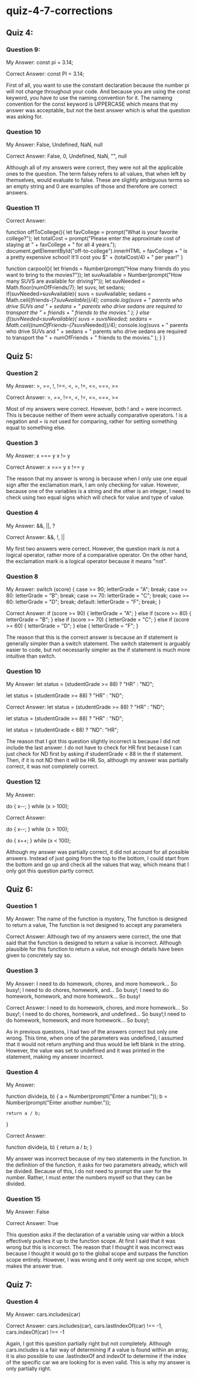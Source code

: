 # quiz-4-7-corrections

## Quiz 4:

### Question 9:

My Answer: const pi = 3.14;

Correct Answer: const PI = 3.14;

First of all, you want to use the constant declaration because the number pi will not change throughout your code. And because you are using the const keyword, you have to use the naming convention for it. The nameing convention for the const keyword is UPPERCASE which means that my answer was acceptable, but not the best answer which is what the question was asking for.

### Question 10

My Answer: False, Undefined, NaN, null

Correct Answer: False, 0, Undefined, NaN, "", null

Although all of my answers were correct, they were not all the applicable ones to the question. The term falsey refers to all values, that when left by themselves, would evaluate to false. These are slightly ambiguous terms so an empty string and 0 are examples of those and therefore are correct answers. 

### Question 11

Correct Answer:

function offToCollege(){
  let favCollege = prompt("What is your favorite college?");
  let totalCost = prompt("Please enter the approximate cost of staying at " + favCollege + " for all 4 years.");
  document.getElementById("off-to-college").innerHTML = favCollege + " is a pretty expensive school! It'll cost you $" + (totalCost/4) + " per year!"
}

function carpool(){
  let friends = Number(prompt("How many friends do you want to bring to the movies?"));
  let suvAvailable = Number(prompt("How many SUVS are available for driving?"));
  let suvNeeded = Math.floor(numOfFriends/7);
  let suvs;
  let sedans;
  if(suvNeeded>suvAvailable){
    suvs = suvAvailable;
    sedans = Math.ceil((friends-(7*suvAvailable))/4);
    console.log(suvs + " parents who drive SUVs and " + sedans + " parents who drive sedans are required to transport the " + friends + " friends to the movies." ); }
    else if(suvNeeded<suvAvailable){
    suvs = suvsNeeded;
    sedans = Math.ceil((numOfFriends-(7*suvsNeeded))/4);
    console.log(suvs + " parents who drive SUVs and " + sedans + " parents who drive sedans are required to transport the " + numOfFriends + " friends to the movies." );
  }
}

## Quiz 5:

### Question 2

My Answer: >, ==, !, !==, <, =, !=, <=, ===, >=

Correct Answer: >, ==, !==, <, !=, <=, ===, >=

Most of my answers were correct. However, both ! and = were incorrect. This is because neither of them were actually comparative operators. ! is a negation and = is not used for comparing, rather for setting something equal to something else.

### Question 3

My Answer: 
x === y
x != y

Correct Answer:
x === y
x !== y

The reason that my answer is wrong is because when I only use one equal sign after the exclamation mark, I am only checking for value. However, because one of the variables is a string and the other is an integer, I need to check using two equal signs which will check for value and type of value.

### Question 4

My Answer: &&, ||, ?

Correct Answer: &&, !, ||

My first two answers were correct. However, the question mark is not a logical operator, rather more of a comparative operator. On the other hand, the exclamation mark is a logical operator because it means "not".

### Question 8

My Answer: 
switch (score) {
  case >= 90; letterGrade = "A"; break;
  case >= 80: letterGrade = "B"; break;
  case >= 70: letterGrade = "C"; break;
  case >= 60: letterGrade = "D"; break;
  default: letterGrade = "F"; break;
}


Correct Answer:
if (score >= 90) {
    letterGrade = "A";
} else if (score >= 80) {
    letterGrade = "B";
} else if (score >= 70) {
    letterGrade = "C";
} else if (score >= 60) {
    letterGrade = "D";
} else {
    letterGrade = "F";
}

The reason that this is the correct answer is because an if statement is generally simpler than a switch statement. The switch statement is arguably easier to code, but not necessarily simpler as the if statement is much more intuitive than switch.

### Question 10

My Answer: 
let status = (studentGrade >= 88)
  ? "HR"
  : "ND";
  
let status = (studentGrade >= 88) ? "HR" :
"ND";

Correct Answer:
let status = (studentGrade >= 88)
  ? "HR"
  : "ND";
  
let status = (studentGrade >= 88) ? "HR" :
"ND";

let status = (studentGrade < 88) ? "ND": "HR";

The reason that I got this question slightly incorrect is because I did not include the last answer. I do not have to check for HR first because I can just check for ND first by asking if studentGrade < 88 in the if statement. Then, if it is not ND then it will be HR. So, although my answer was partially correct, it was not completely correct. 

### Question 12

My Answer: 

do {
  x--;
} while (x > 100);

Correct Answer: 

do {
  x--;
} while (x > 100);

do {
  x++;
} while (x < 100);

Although my answer was partially correct, it did not account for all possible answers. Instead of just going from the top to the bottom, I could start from the bottom and go up and check all the values that way, which means that I only got this question partly correct. 


## Quiz 6:

### Question 1

My Answer: The name of the function is mystery, The function is designed to return a value, The function is not designed to accept any parameters

Correct Answer: Although two of my answers were correct, the one that said that the function is designed to return a value is incorrect. Although plausible for this function to return a value, not enough details have been given to concretely say so.

### Question 3

My Answer: I need to do homework, chores, and more homework... So busy!; I need to do chores, homework, and... So busy!; I need to do homework, homework, and more homework... So busy!

Correct Answer: I need to do homework, chores, and more homework... So busy!; I need to do chores, homework, and undefined... So busy!;I need to do homework, homework, and more homework... So busy!;

As in previous questons, I had two of the answers correct but only one wrong. This time, when one of the parameters was undefined, I assumed that it would not return anything and thus would be left blank in the string. However, the value was set to undefined and it was printed in the statement, making my answer incorrect.

### Question 4

My Answer:

function divide(a, b) {
    a = Number(prompt("Enter a number."));
    b = Number(prompt("Enter another number."));

    return a / b;
}

Correct Answer:

function divide(a, b) {
    return a / b;
}

My answer was incorrect because of my two statements in the function. In the definition of the function, it asks for two parameters already, which will be divided. Because of this, I do not need to prompt the user for the number. Rather, I must enter the numbers myself so that they can be divided.

### Question 15

My Answer: False

Correct Answer: True

This question asks if the declaration of a variable using var within a block effectively pushes it up to the function scope. At first I said that it was wrong but this is incorrect. The reason that I thought it was incorrect was because I thought it would go to the global scope and surpass the function scope entirely. However, I was wrong and it only went up one scope, which makes the answer true.

## Quiz 7:

### Question 4

My Answer: cars.includes(car)

Correct Answer: cars.includes(car), cars.lastIndexOf(car) !== -1, cars.indexOf(car) !== -1

Again, I got this question partially right but not completely. Although cars.includes is a fair way of determining if a value is found within an array, it is also possible to use .lastIndexOf and indexOf to determine if the index of the specific car we are looking for is even valid. This is why my answer is only partially right.


